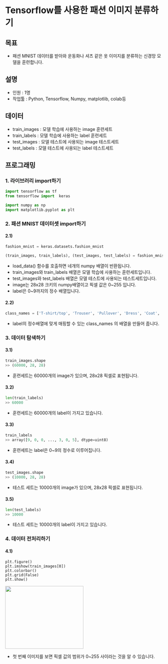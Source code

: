# Tensorflow를 사용한 패션 이미지 분류하기

## 목표
* 패션 MNIST 데이터를 받아와 운동화나 셔츠 같은 옷 이미지를 분류하는 신경망 모델을 훈련합니다.

## 설명
* 인원 : 1명
* 작업툴 : Python, Tensorflow, Numpy, matplotlib, colab등

## 데이터
* train_images : 모델 학습에 사용하는 image 훈련세트 
* train_labels : 모델 학습에 사용하는 label 훈련세트 
* test_images : 모델 테스트에 사용되는 image 테스트세트
* test_labels : 모델 테스트에 사용되는 label 테스트세트

## 프로그래밍

### 1. 라이브러리 import하기
```python
import tensorflow as tf
from tensorflow import  keras

import numpy as np
import matplotlib.pyplot as plt
```

### 2. 패션 MNIST 데이터셋 import하기
#### 2.1)
```python 
fashion_mnist = keras.datasets.fashion_mnist

(train_images, train_labels), (test_images, test_labels) = fashion_mnist.load_data()
```
* load_data() 함수를 호출하면 네개의 numpy 배열이 반환됩니다.
* train_images와 train_labels 배열은 모델 학습에 사용하는 훈련세트입니다.
* test_images와 test_labels 배열은 모델 테스트에 사용되는 테스트세트입니다.
* image는 28x28 크키의 numpy배열이고 픽셀 값은 0~255 입니다.
* label은 0~9까지의 정수 배열입니다. 
#### 2.2)
```python 
class_names = ['T-shirt/top', 'Trouser', 'Pullover', 'Dress', 'Coat', 'Sandal', 'shirt', 'Sneaker', 'Bag', 'Ankle boot']
```
* label의 정수배열에 맞게 매핑할 수 있는 class_names 의 배열을 만들어 줍니다.

### 3. 데이터 탐색하기
#### 3.1)
```python 
train_images.shape
>> (60000, 28, 28)
```
* 훈련세트는 60000개의 image가 있으며, 28x28 픽셀로 표현됩니다.
#### 3.2)
```python 
len(train_labels)
>> 60000
```
* 훈련세트는 60000개의 label이 가지고 있습니다.
#### 3.3)
```python 
train_labels
>> array([9, 0, 0, ..., 3, 0, 5], dtype=uint8)
```
* 훈련세트는 label은 0~9의 정수로 이루어집니다.
#### 3.4)
```python 
test_images.shape
>> (10000, 28, 28)
```
* 테스트 세트는 10000개의 image가 있으며, 28x28 픽셀로 표현됩니다.
#### 3.5)
```python 
len(test_labels)
>> 10000
```
* 테스트 세트는 10000개의 label이 가지고 있습니다.

### 4. 데이터 전처리하기
#### 4.1)
```pyton
plt.figure()
plt.imshow(train_images[0])
plt.colorbar()
plt.grid(False)
plt.show()
```
<img src="https://user-images.githubusercontent.com/69491771/90951778-c89b3c00-e498-11ea-9121-546c9f26e7e2.PNG" width="250" height="200">

* 첫 번째 이미지를 보면 픽셀 값의 범위가 0~255 사이라는 것을 알 수 있습니다.
